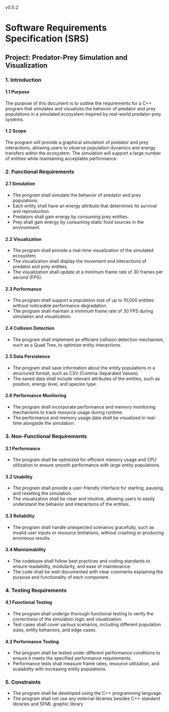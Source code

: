 
v0.0.2
# Software Requirements Specification (SRS) 
## Project: Predator-Prey Simulation and Visualization

### 1. Introduction
#### 1.1 Purpose
The purpose of this document is to outline the requirements for a C++ program that simulates and visualizes the behavior of predator and prey populations in a simulated ecosystem inspired by real-world predator-prey systems.

#### 1.2 Scope
The program will provide a graphical simulation of predator and prey interactions, allowing users to observe population dynamics and energy transfers within the ecosystem. The simulation will support a large number of entities while maintaining acceptable performance.

### 2. Functional Requirements
#### 2.1 Simulation
- The program shall simulate the behavior of predator and prey populations.
- Each entity shall have an energy attribute that determines its survival and reproduction.
- Predators shall gain energy by consuming prey entities.
- Prey shall gain energy by consuming static food sources in the environment.

#### 2.2 Visualization
- The program shall provide a real-time visualization of the simulated ecosystem.
- The visualization shall display the movement and interactions of predator and prey entities.
- The visualization shall update at a minimum frame rate of 30 frames per second (FPS).

#### 2.3 Performance
- The program shall support a population size of up to 10,000 entities without noticeable performance degradation.
- The program shall maintain a minimum frame rate of 30 FPS during simulation and visualization.

#### 2.4 Collision Detection
- The program shall implement an efficient collision detection mechanism, such as a Quad Tree, to optimize entity interactions.

#### 2.5 Data Persistence
- The program shall save information about the entity populations in a structured format, such as CSV (Comma-Separated Values).
- The saved data shall include relevant attributes of the entities, such as position, energy level, and species type.

#### 2.6 Performance Monitoring
- The program shall incorporate performance and memory monitoring mechanisms to track resource usage during runtime.
- The performance and memory usage data shall be visualized in real-time alongside the simulation.

### 3. Non-Functional Requirements
#### 3.1 Performance
- The program shall be optimized for efficient memory usage and CPU utilization to ensure smooth performance with large entity populations.

#### 3.2 Usability
- The program shall provide a user-friendly interface for starting, pausing, and resetting the simulation.
- The visualization shall be clear and intuitive, allowing users to easily understand the behavior and interactions of the entities.

#### 3.3 Reliability
- The program shall handle unexpected scenarios gracefully, such as invalid user inputs or resource limitations, without crashing or producing erroneous results.

#### 3.4 Maintainability
- The codebase shall follow best practices and coding standards to ensure readability, modularity, and ease of maintenance.
- The code shall be well-documented with clear comments explaining the purpose and functionality of each component.

### 4. Testing Requirements
#### 4.1 Functional Testing
- The program shall undergo thorough functional testing to verify the correctness of the simulation logic and visualization.
- Test cases shall cover various scenarios, including different population sizes, entity behaviors, and edge cases.

#### 4.2 Performance Testing
- The program shall be tested under different performance conditions to ensure it meets the specified performance requirements.
- Performance tests shall measure frame rates, resource utilization, and scalability with increasing entity populations.

### 5. Constraints
- The program shall be developed using the C++ programming language.
- The program shall not use any external libraries besides C++ standard libraries and SFML graphic library